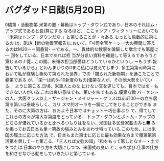 # バグダッド日誌(5月20日)

0橋第・活動物第
米第の置・幕動はトップ・ダウン式であり、日本のそれはム・アップ式であると良(算にする.なるほど、
ここャンプ・ヴィクトリーにおいても「米第はトンプ・ダウンだな.」と第じることが・々ある.もっとも象数的に第にるの
は、BUA【新の物置官報告)において、F•I司令官ケーシー大の興問に答えるのはM20ーー同龕背-
ーである。ー、異体的な数寧を確驅した増合でも第屋に一,回をしている、日本であれば担
当が分県い資料を確題して等えるであろうと第じるのナ筧...この開、米嶺の担当部曇はどうしているかというし
ーもうす:報告しているから」とわんまかりの0まに私には見えてしまう.
多工第第司命第において私が経験し極めて第られた世界」での「飄られた新物期」を通こたことで疉第である
が、「栄一は約5~10新度のもの(優第な人が、その他大勢をいている.」ように第こる.日頃、米車人とのな
にけない交を道じても、目本ではを・もできない人がいる.これは良い意味でも、第いを味でもある.優第な数
バーセントの人、大医クラス以上・サージャン・メイジャー・クラスはぼぼ100ーの立ち居第る第いは泰岐らしく、カリ
スマ的オーラを一鋼にしてをじることができる.また、そのに大第の方は、おおよそ日本ではチョットー巧仕事ぶり
で、得てしてこれらの方々が第大な第度をとっている…
トップ・ダウンとポトム・アップのどちらが優れているかと比べるつもりはをない、米国は多民彎家載のみと■
みを掲ってお去日本も単一第故の強みとみをあわせ特っている.このため、には米国の履土に応じた方法
で、日本もまた第士に応じた最も効果な方まで覆第第第活第を興して一と第こる.
「三人れば文強の知」「和をもって第しとなす一・土でをつたは.日本のやり方を大切にしつつ、米国式の良い
とこるを学び.仕事の仕方を和させながら動をしていきたいと第じている.
